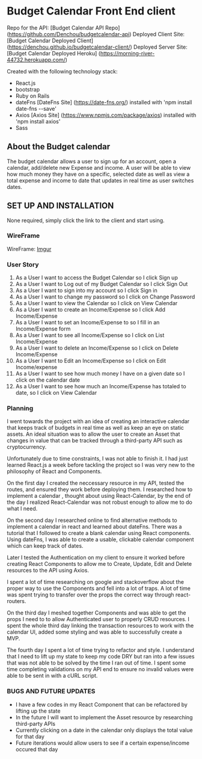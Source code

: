 # Budget Calendar Front End client
Repo for the API: [Budget Calendar API Repo] (https://github.com/Denchou/budgetcalendar-api)
Deployed Client Site: [Budget Calendar Deployed Client] (https://denchou.github.io/budgetcalendar-client/)
Deployed Server Site: [Budget Calendar Deployed Heroku] (https://morning-river-44732.herokuapp.com/)

Created with the following technology stack:

* React.js
* bootstrap
* Ruby on Rails
* dateFns [DateFns Site] (https://date-fns.org/) installed with 'npm install date-fns --save'
* Axios [Axios Site] (https://www.npmjs.com/package/axios) installed with 'npm install axios'
* Sass

## About the Budget calendar

The budget calendar allows a user to sign up for an account, open a calendar, add/delete new Expense
and income. A user will be able to view how much money they have on a specific, selected date as
well as view a total expense and income to date that updates in real time as user switches dates.

## SET UP AND INSTALLATION

None required, simply click the link to the client and start using.

### WireFrame
WireFrame: [Imgur](https://i.imgur.com/zmHduBc.png)

### User Story
1. As a User I want to access the Budget Calendar so I click Sign up
2. As a User I want to Log out of my Budget Calendar so I click Sign Out
3. As a User I want to sign into my account so I click Sign in
4. As a User I want to change my password so I click on Change Password
5. As a User I want to view the Calendar so I click on View Calendar
6. As a User I want to create an Income/Expense so I click Add Income/Expense
7. As a User I want to set an Income/Expense to so I fill in an Income/Expense form
8. As a User I want to see all Income/Expense so I click on List Income/Expense
9. As a User I want to delete an Income/Expense so I click on Delete Income/Expense
10. As a User I want to Edit an Income/Expense so I click on Edit Income/expense
11. As a User I want to see how much money I have on a given date so I click on the calendar date
12. As a User I want to see how much an Income/Expense has totaled to date, so I click on View Calendar

### Planning

I went towards the project with an idea of creating an interactive calendar that
keeps track of budgets in real time as well as keep an eye on static assets. An
ideal situation was to allow the user to create an Asset that changes in value
that can be tracked through a third-party API such as cryptocurrency.

Unfortunately due to time constraints, I was not able to finish it. I had just
learned React.js a week before tackling the project so I was very new to the philosophy
of React and Components.

On the first day I created the neccessary resource in my API, tested the routes,
and ensured they work before deploying them. I researched how to implement a calendar
, thought about using React-Calendar, by the end of the day I realized React-Calendar
was not robust enough to allow me to do what I need.

On the second day I researched online to find alternative methods to implement a
calendar in react and learned about dateFns. There was a tutorial that I followed
to create a blank calendar using React components. Using dateFns, I was able to create
a usable, clickable calendar component which can keep track of dates.

Later I tested the Authentication on my client to ensure it worked before creating
React Components to allow me to Create, Update, Edit and Delete resources to the API
using Axios.

I spent a lot of time researching on google and stackoverflow about the proper way
to use the Components and fell into a lot of traps. A lot of time was spent
trying to transfer over the props the correct way through react-routers.

On the third day I meshed together Components and was able to get the props
I need to to allow Authenticated user to properly CRUD resources. I spent
the whole third day linking the transaction resources to work with the calendar
UI, added some styling and was able to successfully create a MVP.

The fourth day I spent a lot of time trying to refactor and style. I understand
that I need to lift up my state to keep my code DRY but ran into a few issues
that was not able to be solved by the time I ran out of time. I spent some time
completing validations on my API end to ensure no invalid values were able to be
sent in with a cURL script.

### BUGS AND FUTURE UPDATES

* I have a few codes in my React Component that can be refactored by lifting up the state
* In the future I will want to implement the Asset resource by researching third-party APIs
* Currently clicking on a date in the calendar only displays the total value for that day
* Future iterations would allow users to see if a certain expense/income occured that day
